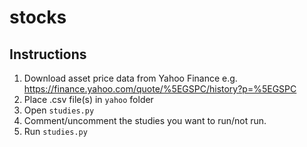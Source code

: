 # stocks

## Instructions
  1. Download asset price data from Yahoo Finance e.g. https://finance.yahoo.com/quote/%5EGSPC/history?p=%5EGSPC
  2. Place .csv file(s) in `yahoo` folder
  3. Open `studies.py`
  4. Comment/uncomment the studies you want to run/not run.
  5. Run `studies.py`
